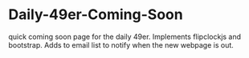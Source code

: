 # Daily-49er-Coming-Soon
quick coming soon page for the daily 49er. Implements flipclockjs and bootstrap. Adds to email list to notify when the new webpage is out.
